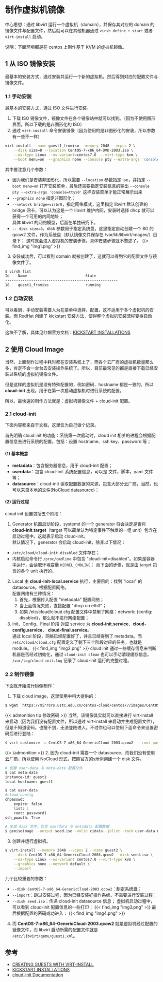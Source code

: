 # 制作虚拟机镜像


中心思想：通过 libvirt 运行一个虚拟机（domain），并保存其对应的 domain 的镜像文件与配置文件，然后就可以在其他机器通过 `virsh define + start` 或者 `virt-install` 启动。

说明：下面环境都是在 centos 上制作基于 KVM 的虚拟机镜像。

## 1 从 ISO 镜像安装
最基本的安装方式，通过安装并运行一个新的虚拟机，然后得到对应的配置文件与镜像文件。

### 1.1 手动安装
最基本的安装方式，通过 ISO 文件进行安装。
1. 下载 ISO 镜像文件，镜像文件在各个镜像站中就可以找到。（因为不使用图形界面，所以下载的是非图形化的 ISO）
2. 通过 `virt-install` 命令安装镜像（因为使用的是非图形化的安装，所以参数有一些不一样）
```bash
virt-install --name guest1_fromiso --memory 2048 --vcpus 2 \
    --disk size=8 --location CentOS-7-x86_64-DVD-2003.iso \
    --os-type Linux --os-variant=centos7.0  --virt-type kvm \
    --boot menu=on  --graphics none --console pty --extra-args 'console=ttyS0'
```
其中要注意几个参数：
* 因为我们是安装非图形化，所以需要 `--location` 参数指定 iso，并指定 `--boot menu=on` 打开安装菜单，最后还需要指定安装信息的输出 `--console pty --extra-args 'console=ttyS0'` 这样安装菜单才能正常展示出来
* `--graphics none` 指定非图形化；
* `--network bridge=virbr0`，指定网络模式，这里指定 libvirt 默认创建的 bridge 网卡，可以认为这是一个 libvirt 维护内网，安装时选择 dhcp 就可以获得一个可用的内网地址；<br>
具体 libvirt 的网络模型，后面在单独研究下。
* `-- disk size=8`，disk 参数用于指定系统盘，这里指定自动创建一个 8G 的 qcow2 文件，作为系统盘（默认镜像文件保存在 /var/lib/libvirt/images/）目录下；
这时就会进入虚拟机的安装步骤，具体安装步骤就不赘述了。
{{< find_img "img1.png" >}}
3. 安装成功后，可以看到 domain 就被创建了，这就可以得到它的配置文件与镜像文件了。
```bash
$ virsh list
Id    Name                           State
----------------------------------------------------
18    guest1_fromiso                 running
```

### 1.2 自动安装
可以看到，手动安装需要人为在菜单中选择、配置，这不适用于多个虚拟机的安装。而 RedHat 创建了 kickstart 安装方法，使得整个虚拟机安装流程变得自动化。

这块不了解，具体见红帽官方文档：[KICKSTART INSTALLATIONS](https://access.redhat.com/documentation/en-us/red_hat_enterprise_linux/6/html/installation_guide/ch-kickstart2#s1-kickstart2-whatis)



## 2 使用 Cloud Image
当然，上面制作过程中耗时都在安装系统上了，而各个云厂商的虚拟机数量那么多，肯定不会一台台去安装操作系统了。所以，目前最常见的都是直接下载已经安装过系统的虚拟机镜像文件。

但是这样的虚拟机是没有特殊配置的，例如密码、hostname 都是一致的，所以 **cloud-init** 出现，用于在第一次启动虚拟机时进行系统的配置。

所以，最快速的制作方法就是：虚拟机镜像文件 + cloud-init 配置。


### 2.1 cloud-init
下面内容都来自于文档，这里仅为自己做个记录。

首先明确 cloud init 的功能：系统第一次启动时，cloud init 相关的进程会根据配置信息去进行系统的配置，包括：设置 hostname、ssh key、password 等；

#### (1) 基本概念
* **metadata**：包含服务器信息，用于 cloud-init 配置；
* **userdata**：包含 cloud-init 系统配置信息，可以是 文件，脚本，yaml 文件等；
* **datasource**：cloud-init 读取配置数据的来源，包含大部分云厂商，当然，也可以来自本地的文件([NoCloud datasource](https://cloudinit.readthedocs.io/en/latest/topics/datasources/nocloud.html))；

#### (2) 运行过程
cloud init 设置包括五个阶段：
1. Generator
机器启动阶段，systemd 的一个 generator 将会决定是否将 **cloud-init.target**（target 可以简单认为特定事件下触发的一组 unit）包含在启动过程中。这就表示启动 cloud-init。<br>
默认情况下，generator 会启动 cloud-init，除非以下情况：
* `/etc/cloud/cloud-init.disabled` 文件存在；
* 内核启动命令行 `/proc/cmdline` 中包含 "cloud-init=disabled"。如果是容器中运行，会读取环境变量 `KERNEL_CMDLINE`；
而下面的步骤，就是由 target 包含的各个 unit 执行的。
2. Local
由 **cloud-init-local.service** 执行，主要目的：找到 "local" 的 datasource，根据配置网络。<br>
配置网络有三种情况：
   1. 首先，根据传入配置 "metadata" 配置网络；
   2. 当上面情况失败，直接配置 "dhcp on eth0"；
   3. 如果 /etc/cloud/cloud.cfg 配置文件中禁用了网络：network: {config: disabled}，那么就不进行网络配置；
3. Init、Config、Final 阶段
对应 service 为 **cloud-init.service**、**cloud-config.service**、 **cloud-final.service**。<br>
通过 local 阶段，网络已经配置好了，并且已经得到了 metadata。而 `/etc/cloud/cloud.cfg` 配置定义了剩下三个阶段对应的任务，也就是 module。
{{< find_img "img2.png" >}}
cloud init 通过一些缓存信息来判断机器是否经过初始化，通过 `cloud-init clean` 也可以手动清理缓存信息。<br>
`/var/log/cloud-init.log` 记录了 cloud-init 运行的完整过程。

### 2.2 制作镜像
下面就开始进行镜像制作：
1. 下载 cloud image，这里使用中科大提供的：
```bash
$ wget  https://mirrors.ustc.edu.cn/centos-cloud/centos/7/images/CentOS-7-x86_64-GenericCloud-2003.qcow2
```
{{< admonition tip 修改密码 >}}
当然，该镜像其实就可以直接进行 virt-install 来启动（因为我们没有配置文件，所以通过 virt-install 来启动并生成配置文件），但是不知道密码，也搜不到，无法登陆进入。不过你也可以使用下面命令来设置密码后进行登陆：
```bash
$ virt-customize -a CentOS-7-x86_64-GenericCloud-2003.qcow2  --root-password password:yourpassword
```
{{< /admonition >}}
2. 因为 cloud-init 需要一个 datasource，而我们没有使用云厂商，所以使用 NoCloud 形式，按照官方的s示例创建一个 disk 文件。
```bash
# 创建 user-data 与 meta-date 配置文件
$ cat meta-data
instance-id: guest1
local-hostname: guest1

$ cat user-data
#cloud-config
chpasswd:
    expire: false
    list: |
    root: password1
ssh_pwauth: True
	
# 生成 disk 文件，包含 userdata 与 metadata 配置数据
$ genisoimage  -output seed.iso -volid cidata -joliet -rock user-data meta-data
```
3. 创建并运行虚拟机。
```bash
$ virt-install --memory 2048 --vcpus 2 --name guest2 \
    --disk CentOS-7-x86_64-GenericCloud-2003.qcow2 --disk seed.iso \
    --os-type Linux --os-variant centos7.0 --virt-type kvm \
    --graphics none --network default \
    --import
```
几个比较重要的参数：
* `--disk CentOS-7-x86_64-GenericCloud-2003.qcow2`：制定系统盘；
* `--import`：跳过安装过程，因为已经安装好操作系统，不需要进行安装过程；
* `--disk seed.iso`：传递 cloud-init datasource 信息；
虚拟机启动过程中，可以看到 cloud-init 配置信息的一些打印：
{{< find_img "img3.png" >}}
最后根据配置的密码成功进入：
{{< find_img "img4.png" >}}
4. 而 **CentOS-7-x86_64-GenericCloud-2003.qcow2** 就是虚拟机经过配置的镜像文件，而 libvirt 启动所需的配置文件就是 `/etc/libvirt/qemu/guest1.xml`。


## 参考
* [CREATING GUESTS WITH VIRT-INSTALL](https://access.redhat.com/documentation/en-us/red_hat_enterprise_linux/7/html/virtualization_deployment_and_administration_guide/sect-guest_virtual_machine_installation_overview-creating_guests_with_virt_install)
* [KICKSTART INSTALLATIONS](https://access.redhat.com/documentation/en-us/red_hat_enterprise_linux/6/html/installation_guide/ch-kickstart2#s1-kickstart2-whatis)
* [cloud-init Documentation](https://cloudinit.readthedocs.io/en/latest/)
